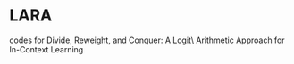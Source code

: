 # LARA
codes for Divide, Reweight, and Conquer: A Logit\\ Arithmetic Approach for In-Context Learning
